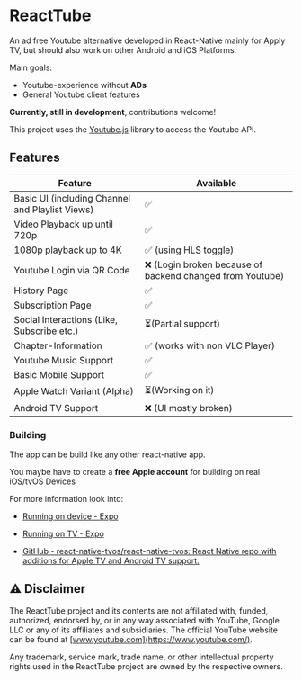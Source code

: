 # ReactTube

An ad free Youtube alternative developed in React-Native mainly for Apply TV, but should also work on other Android and iOS Platforms.

Main goals:

- Youtube-experience without **ADs**
- General Youtube client features

**Currently, still in development**, contributions welcome!

This project uses the [Youtube.js](https://github.com/LuanRT/YouTube.js) library to access the Youtube API.

## Features

| Feature                                         | Available                                                |
|-------------------------------------------------|----------------------------------------------------------|
| Basic UI (including Channel and Playlist Views) | ✅                                                        |
| Video Playback up until 720p                    | ✅                                                        |
| 1080p playback up to 4K                         | ✅ (using HLS toggle)                                     |
| Youtube Login via QR Code                       | ❌ (Login broken because of backend changed from Youtube) |
| History Page                                    | ✅                                                        |
| Subscription Page                               | ✅                                                        |
| Social Interactions (Like, Subscribe etc.)      | ⏳(Partial support)                                       |
| Chapter-Information                             | ✅ (works with non VLC Player)                            |
| Youtube Music Support                           | ✅                                                        |
| Basic Mobile Support                            | ✅                                                        |
| Apple Watch Variant (Alpha)                     | ⏳(Working on it)                                         |
| Android TV Support                              | ❌ (UI mostly broken)                                     |

### Building

The app can be build like any other react-native app.

You maybe have to create a **free Apple account** for building on real iOS/tvOS Devices

For more information look into:

- [Running on device - Expo](https://docs.expo.dev/build/internal-distribution/)

- [Running on TV - Expo](https://docs.expo.dev/guides/building-for-tv/#build-for-apple-tv)

- [GitHub - react-native-tvos/react-native-tvos: React Native repo with additions for Apple TV and Android TV support.](https://github.com/react-native-tvos/react-native-tvos)

## ⚠️ Disclaimer

The ReactTube project and its contents are not affiliated with, funded, authorized, endorsed by, or in any way associated with YouTube, Google LLC or any of its affiliates and subsidiaries. The official YouTube website can be found at [www.youtube.com](https://www.youtube.com/).

Any trademark, service mark, trade name, or other intellectual property rights used in the ReactTube project are owned by the respective owners.
